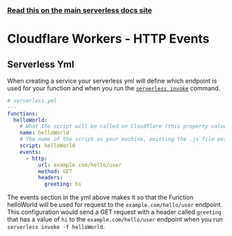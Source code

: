 <!--
title: Serverless Framework - Cloudflare Workers Events - HTTP Events
menuText: HTTP Events
menuOrder: 1
description: HTTP Events in Cloudflare Workers
layout: Doc
-->

<!-- DOCS-SITE-LINK:START automatically generated  -->

### [Read this on the main serverless docs site](https://www.serverless.com/framework/docs/providers/cloudflare/events/http)

<!-- DOCS-SITE-LINK:END -->

# Cloudflare Workers - HTTP Events

## Serverless Yml

When creating a service your serverless yml will define which endpoint is used for your function and when you run the [`serverless invoke`](../cli-reference/invoke.md) command.

```yml
# serverless.yml
---
functions:
  helloWorld:
    # What the script will be called on Cloudflare (this property value must match the function name one line above)
    name: helloWorld
    # The name of the script on your machine, omitting the .js file extension
    script: helloWorld
    events:
      - http:
          url: example.com/hello/user
          method: GET
          headers:
            greeting: hi
```

The events section in the yml above makes it so that the Function helloWorld will be used for request to the `example.com/hello/user` endpoint. This configuration would send a GET request with a header called `greeting` that has a value of `hi` to the `example.com/hello/user` endpoint when you run `serverless invoke -f helloWorld`.
